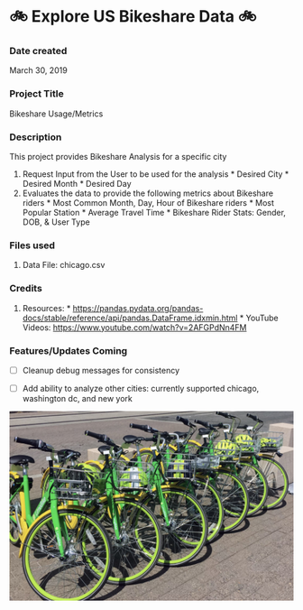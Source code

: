 # :bike:  Explore US Bikeshare Data  :bike:

### Date created
March 30, 2019

### Project Title
Bikeshare Usage/Metrics

### Description
This project provides Bikeshare Analysis for a specific city

1. Request Input from the User to be used for the analysis
        * Desired City
        * Desired Month
        * Desired Day
2. Evaluates the data to provide the following metrics about Bikeshare riders
        * Most Common Month, Day, Hour of Bikeshare riders
        * Most Popular Station
        * Average Travel Time
        * Bikeshare Rider Stats:  Gender, DOB, & User Type

### Files used
1. Data File:  chicago.csv

### Credits
1. Resources:
        * https://pandas.pydata.org/pandas-docs/stable/reference/api/pandas.DataFrame.idxmin.html
        * YouTube Videos: https://www.youtube.com/watch?v=2AFGPdNn4FM


### Features/Updates Coming
- [ ] Cleanup debug messages for consistency
- [ ] Add ability to analyze other cities: currently supported chicago, washington dc, and new york 


![We Love Bikeshare](/images/chicagoBikeshare.png)


